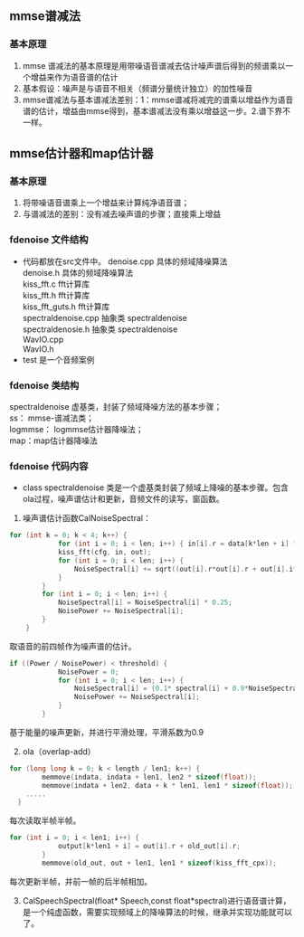 ## mmse谱减法
### 基本原理
1. mmse 谱减法的基本原理是用带噪语音谱减去估计噪声谱后得到的频谱乘以一个增益来作为语音谱的估计
2. 基本假设：噪声是与语音不相关（频谱分量统计独立）的加性噪音
3. mmse谱减法与基本谱减法差别：1：mmse谱减将减完的谱乘以增益作为语音谱的估计，增益由mmse得到，基本谱减法没有乘以增益这一步。2.谱下界不一样。
## mmse估计器和map估计器
### 基本原理
1. 将带噪语音谱乘上一个增益来计算纯净语音谱；
2. 与谱减法的差别：没有减去噪声谱的步骤；直接乘上增益
### fdenoise 文件结构
- 代码都放在src文件中。
denoise.cpp 具体的频域降噪算法  
denoise.h   具体的频域降噪算法  
kiss_fft.c  fft计算库  
kiss_fft.h  fft计算库  
 kiss_fft_guts.h fft计算库  
spectraldenoise.cpp 抽象类 spectraldenoise  
spectraldenosie.h  抽象类 spectraldenoise  
WavIO.cpp  
WavIO.h  
- test 是一个音频案例  
### fdenoise 类结构
spectraldenoise 虚基类，封装了频域降噪方法的基本步骤；  
ss： mmse-谱减法类；  
logmmse： logmmse估计器降噪法；  
map：map估计器降噪法  
### fdenoise 代码内容
- class spectraldenoise 类是一个虚基类封装了频域上降噪的基本步骤。包含ola过程，噪声谱估计和更新，音频文件的读写，窗函数。
1. 噪声谱估计函数CalNoiseSpectral：
```C++
for (int k = 0; k < 4; k++) {
			for (int i = 0; i < len; i++) { in[i].r = data[k*len + i] * win[i]; in[i].i = 0; }
			kiss_fft(cfg, in, out);
			for (int i = 0; i < len; i++) {
				NoiseSpectral[i] += sqrt((out[i].r*out[i].r + out[i].i*out[i].i));
			}
		}
		for (int i = 0; i < len; i++) {
			NoiseSpectral[i] = NoiseSpectral[i] * 0.25;
			NoisePower += NoiseSpectral[i];
		}
	}
```
取语音的前四帧作为噪声谱的估计。
```C++
if ((Power / NoisePower) < threshold) {
			NoisePower = 0;
			for (int i = 0; i < len; i++) {
				NoiseSpectral[i] = (0.1* spectral[i] + 0.9*NoiseSpectral[i]);
				NoisePower += NoiseSpectral[i];
			}
		}
```
基于能量的噪声更新，并进行平滑处理，平滑系数为0.9

2. ola（overlap-add）
```C++
for (long long k = 0; k < length / len1; k++) {
		memmove(indata, indata + len1, len2 * sizeof(float));
		memmove(indata + len2, data + k * len1, len1 * sizeof(float));
    .....
  }
```
每次读取半帧半帧。
```C++
for (int i = 0; i < len1; i++) {
			output[k*len1 + i] = out[i].r + old_out[i].r;
		}
		memmove(old_out, out + len1, len1 * sizeof(kiss_fft_cpx));
```
每次更新半帧，并前一帧的后半帧相加。

3. CalSpeechSpectral(float* Speech,const float*spectral)进行语音谱计算，是一个纯虚函数，需要实现频域上的降噪算法的时候，继承并实现功能就可以了。
